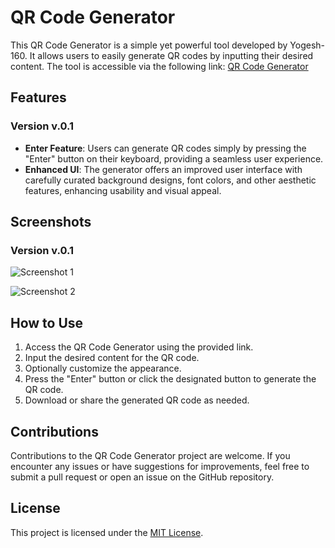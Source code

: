 # QR Code Generator

This QR Code Generator is a simple yet powerful tool developed by Yogesh-160. It allows users to easily generate QR codes by inputting their desired content. The tool is accessible via the following link: [QR Code Generator](https://yogesh-160.github.io/QR-Code-Generator/)

## Features

### Version v.0.1

- **Enter Feature**: Users can generate QR codes simply by pressing the "Enter" button on their keyboard, providing a seamless user experience.
- **Enhanced UI**: The generator offers an improved user interface with carefully curated background designs, font colors, and other aesthetic features, enhancing usability and visual appeal.

## Screenshots

### Version v.0.1

![Screenshot 1](https://github.com/Yogesh-160/QR-Code-Generator/assets/124399567/561303b2-2e90-4594-a5be-0b5525a285fd)

![Screenshot 2](https://github.com/Yogesh-160/QR-Code-Generator/assets/124399567/2b456841-10d5-4ca2-bc79-468dc4ba951f)

## How to Use

1. Access the QR Code Generator using the provided link.
2. Input the desired content for the QR code.
3. Optionally customize the appearance.
4. Press the "Enter" button or click the designated button to generate the QR code.
5. Download or share the generated QR code as needed.

## Contributions

Contributions to the QR Code Generator project are welcome. If you encounter any issues or have suggestions for improvements, feel free to submit a pull request or open an issue on the GitHub repository.

## License

This project is licensed under the [MIT License](LICENSE).
